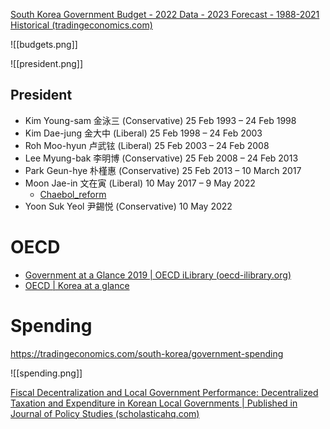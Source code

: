[South Korea Government Budget - 2022 Data - 2023 Forecast - 1988-2021 Historical (tradingeconomics.com)](https://tradingeconomics.com/south-korea/government-budget)

![[budgets.png]]

![[president.png]]

## President

* Kim Young-sam 金泳三 (Conservative) 25 Feb 1993 – 24 Feb 1998
* Kim Dae-jung 金大中 (Liberal)  25 Feb 1998 – 24 Feb 2003
* Roh Moo-hyun 卢武铉 (Liberal) 25 Feb 2003 – 24 Feb 2008
* Lee Myung-bak 李明博 (Conservative) 25 Feb 2008 – 24 Feb 2013
* Park Geun-hye 朴槿惠 (Conservative) 25 Feb 2013 – 10 March 2017
* Moon Jae-in 文在寅 (Liberal) 10 May 2017 – 9 May 2022
	* [Chaebol_reform](https://en.wikipedia.org/wiki/Moon_Jae-in#Chaebol_reform)
* Yoon Suk Yeol 尹錫悦 (Conservative) 10 May 2022

# OECD
* [Government at a Glance 2019 | OECD iLibrary (oecd-ilibrary.org)](https://www.oecd-ilibrary.org/sites/8ccf5c38-en/index.html?itemId=/content/publication/8ccf5c38-en)
* [OECD | Korea at a glance](https://www.oecd.org/country/korea/)

# Spending
https://tradingeconomics.com/south-korea/government-spending

![[spending.png]]

[Fiscal Decentralization and Local Government Performance: Decentralized Taxation and Expenditure in Korean Local Governments | Published in Journal of Policy Studies (scholasticahq.com)](https://jps.scholasticahq.com/article/33178-fiscal-decentralization-and-local-government-performance-decentralized-taxation-and-expenditure-in-korean-local-governments)